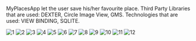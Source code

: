 MyPlacesApp let the user save his/her favourite place.
Third Party Libraries that are used: DEXTER, Circle Image View, GMS.
Technologies that are used: VIEW BINDING, SQLITE.

![1](https://user-images.githubusercontent.com/109162046/194761460-f9e01d48-b96d-4016-9987-05b255d53b93.PNG)
![2](https://user-images.githubusercontent.com/109162046/194761461-83fbe733-5fe2-4ee6-a60f-eee66380919d.PNG)
![3](https://user-images.githubusercontent.com/109162046/194761475-57798045-7bd1-46d7-9cfb-b634c1971eaa.PNG)
![4](https://user-images.githubusercontent.com/109162046/194761482-02541b25-9fb6-459d-93c6-08939b790d70.PNG)
![5](https://user-images.githubusercontent.com/109162046/194761484-74525750-b999-4875-aa95-2b9d9481f52f.PNG)
![6](https://user-images.githubusercontent.com/109162046/194761485-1f1b833e-dc6a-45da-b4cc-0e2e7e387eb2.PNG)
![7](https://user-images.githubusercontent.com/109162046/194761486-c29cb0aa-4285-47f1-aca7-fa5c45797931.PNG)
![8](https://user-images.githubusercontent.com/109162046/194761489-ce1c0e67-bc22-4b11-85f7-a77a25529824.png)
![9](https://user-images.githubusercontent.com/109162046/194761491-d090dfa8-5f36-4498-b9d9-186bd42254e8.png)
![10](https://user-images.githubusercontent.com/109162046/194761492-124114c9-97d8-42cc-bd14-14af79410653.png)
![11](https://user-images.githubusercontent.com/109162046/194761494-1043823c-2e8c-476c-af51-91f8eff6d648.png)
![12](https://user-images.githubusercontent.com/109162046/194761498-f5a9eafb-6f5f-40c5-ba58-1e7b7198d272.png)
